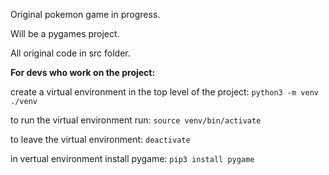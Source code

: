 Original pokemon game in progress.

Will be a pygames project.

All original code in src folder.

**For devs who work on the project:**

create a virtual environment in the top level of the project:
`python3 -m venv ./venv`

to run the virtual environment run:
`source venv/bin/activate`

to leave the virtual environment:
`deactivate`

in vertual environment install pygame:
`pip3 install pygame`
